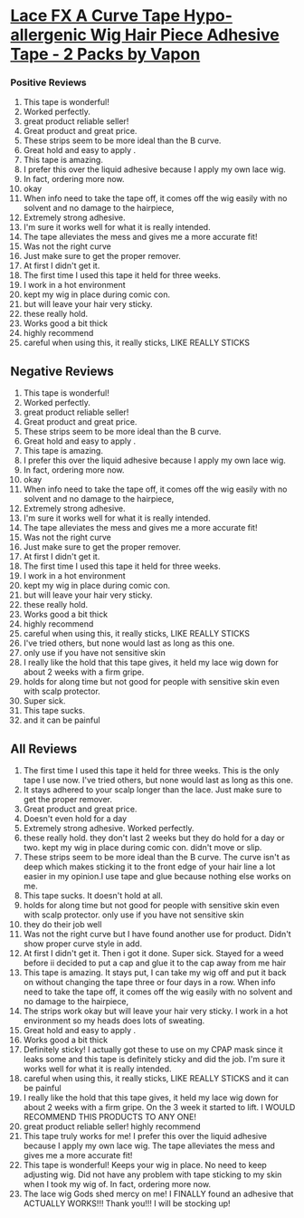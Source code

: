 # [Lace FX A Curve Tape Hypo-allergenic Wig Hair Piece Adhesive Tape - 2 Packs by Vapon](https://products.checkmycream.com/products/Lace-FX-A-Curve-Tape-Hypo-allergenic-Wig-Hair-Piece-Adhesive-Tape-2-Packs-by-Vapon.html)

### Positive Reviews

<ol>
      <li>This tape is wonderful!  </li>
      <li>Worked perfectly.</li>
      <li>great product reliable seller!</li>
      <li>Great product and great price.</li>
      <li>These strips seem to be more ideal than the B curve.</li>
      <li>Great hold and easy to apply .</li>
      <li>This tape is amazing.  </li>
      <li>I prefer this over the liquid adhesive because I apply my own lace wig.</li>
      <li>In fact, ordering more now.</li>
      <li>okay</li>
      <li>When info need to take the tape off, it comes off the wig easily with no solvent and no damage to the hairpiece,</li>
      <li>Extremely strong adhesive.</li>
      <li>I&#x27;m sure it works well for what it is really intended.</li>
      <li>The tape alleviates the mess and gives me a more accurate fit!</li>
      <li>Was not the right curve</li>
      <li>Just make sure to get the proper remover.</li>
      <li>At first I didn&#x27;t get it.  </li>
      <li>The first time I used this tape it held for three weeks.  </li>
      <li>I work in a hot environment</li>
      <li>kept my wig in place during comic con.  </li>
      <li>but will leave your hair very sticky.</li>
      <li>these really hold.  </li>
      <li>Works good a bit thick</li>
      <li>highly recommend</li>
      <li>careful when using this, it really sticks, LIKE REALLY STICKS</li>
</ol>


<h2>Negative Reviews</h2>
<ol>
<li> This tape is wonderful!  </li>
<li> Worked perfectly.</li>
<li> great product reliable seller!</li>
<li> Great product and great price.</li>
<li> These strips seem to be more ideal than the B curve.</li>
<li> Great hold and easy to apply .</li>
<li> This tape is amazing.  </li>
<li> I prefer this over the liquid adhesive because I apply my own lace wig.</li>
<li> In fact, ordering more now.</li>
<li> okay</li>
<li> When info need to take the tape off, it comes off the wig easily with no solvent and no damage to the hairpiece,</li>
<li> Extremely strong adhesive.</li>
<li> I&#x27;m sure it works well for what it is really intended.</li>
<li> The tape alleviates the mess and gives me a more accurate fit!</li>
<li> Was not the right curve</li>
<li> Just make sure to get the proper remover.</li>
<li> At first I didn&#x27;t get it.  </li>
<li> The first time I used this tape it held for three weeks.  </li>
<li> I work in a hot environment</li>
<li> kept my wig in place during comic con.  </li>
<li> but will leave your hair very sticky.</li>
<li> these really hold.  </li>
<li> Works good a bit thick</li>
<li> highly recommend</li>
<li> careful when using this, it really sticks, LIKE REALLY STICKS</li>
<li> I&#x27;ve tried others, but none would last as long as this one.</li>
<li> only use if you have not sensitive skin</li>
<li> I really like the hold that this tape gives, it held my lace wig down for about 2 weeks with a firm gripe.</li>
<li> holds for along time but not good for people with sensitive skin even with scalp protector.</li>
<li> Super sick.</li>
<li> This tape sucks.</li>
<li> and it can be painful</li>
</ol>

<h2>All Reviews</h2>

<ol>
    <li> The first time I used this tape it held for three weeks.  This is the only tape I use now.  I&#x27;ve tried others, but none would last as long as this one.</li>
    <li> It stays adhered to your scalp longer than the lace.  Just make sure to get the proper remover.</li>
    <li> Great product and great price.</li>
    <li> Doesn&#x27;t even hold for a day</li>
    <li> Extremely strong adhesive. Worked perfectly.</li>
    <li> these really hold.  they don&#x27;t last 2 weeks but they do hold for a day or two.  kept my wig in place during comic con.  didn&#x27;t move or slip.</li>
    <li> These strips seem to be more ideal than the B curve. The curve isn&#x27;t as deep which makes sticking it to the front edge of your hair line a lot easier in my opinion.I use tape and glue because nothing else works on me.</li>
    <li> This tape sucks. It doesn&#x27;t hold at all.</li>
    <li> holds for along time but not good for people with sensitive skin even with scalp protector. only use if you have not sensitive skin</li>
    <li> they do their job well</li>
    <li> Was not the right curve but I have found another use for product.  Didn&#x27;t show proper curve style in add.</li>
    <li> At first I didn&#x27;t get it.  Then i got it done. Super sick. Stayed for a weed before ii decided to put a cap and glue it to the cap away from me hair</li>
    <li> This tape is amazing.  It stays put, I can take my wig off and put it back on without changing the tape three or four days in a row. When info need to take the tape off, it comes off the wig easily with no solvent and no damage to the hairpiece,</li>
    <li> The strips work okay but will leave your hair very sticky. I work in a hot environment so my heads does lots of sweating.</li>
    <li> Great hold and easy to apply .</li>
    <li> Works good a bit thick</li>
    <li> Definitely sticky!  I actually got these to use on my CPAP mask since it leaks some and this tape is definitely sticky and did the job.  I&#x27;m sure it works well for what it is really intended.</li>
    <li> careful when using this, it really sticks, LIKE REALLY STICKS and it can be painful</li>
    <li> I really like the hold that this tape gives, it held my lace wig down for about 2 weeks with a firm gripe. On the 3 week it started to lift. I WOULD RECOMMEND THIS PRODUCTS TO ANY ONE!</li>
    <li> great product reliable seller! highly recommend</li>
    <li> This tape truly works for me! I prefer this over the liquid adhesive because I apply my own lace wig. The tape alleviates the mess and gives me a more accurate fit!</li>
    <li> This tape is wonderful!  Keeps your wig in place.  No need to keep adjusting wig.  Did not have any problem with tape sticking to my skin when I took my wig of.  In fact, ordering more now.</li>
    <li> The lace wig Gods shed mercy on me! I FINALLY found an adhesive that ACTUALLY WORKS!!! Thank you!!! I will be stocking up!</li>
</ol>




